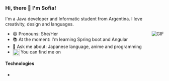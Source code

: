 ### Hi, there 👋 I'm Sofia!

I'm a Java developer and Informatic student from Argentina. I love creativity, design and languages. 

<img align="right" alt="GIF" src="https://64.media.tumblr.com/6fdbec219a85ac9b91beb6df9c549285/tumblr_p094hj0JLS1qgt1t2o1_400.gifv" />

- 😄 Pronouns: She/Her
- 📚 At the moment: I'm learning Spring boot and Angular
- 💬 Ask me about: Japanese language, anime and programming 
- You can find me on <a href="https://www.linkedin.com/in/sofia-quispe/">
  <img align="left" alt="Sofia's Linkedin" width="22px" src="https://cdn.jsdelivr.net/npm/simple-icons@v3/icons/linkedin.svg" />
  </a>
#### Technologies 
-
